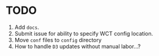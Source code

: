 TODO
====

1. 	Add `docs`.
2. 	Submit issue for ability to specify WCT config location.
3. 	Move `conf` files to `config` directory
4. 	How to handle `D3` updates without manual labor...?
